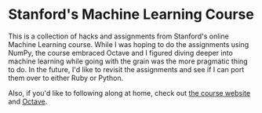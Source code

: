 Stanford's Machine Learning Course
==================================

This is a collection of hacks and assignments from Stanford's online Machine Learning course. While I was hoping to do the assignments using NumPy, the course embraced Octave and I figured diving deeper into machine learning while going with the grain was the more pragmatic thing to do. In the future, I'd like to revisit the assignments and see if I can port them over to either Ruby or Python.

Also, if you'd like to following along at home, check out [the course website](http://www.ml-class.org) and [Octave](http://www.ml-class.org/course/resources/index?page=octave-install).
